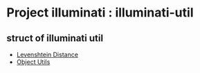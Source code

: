 # Project illuminati : illuminati-util

## struct of illuminati util
 * [Levenshtein Distance](https://github.com/LeeKyoungIl/illuminati/tree/master/illuminati-util/illuminati-levenshtein)
 * [Object Utils](https://github.com/LeeKyoungIl/illuminati/tree/master/illuminati-util/illuminati-objectutil)
